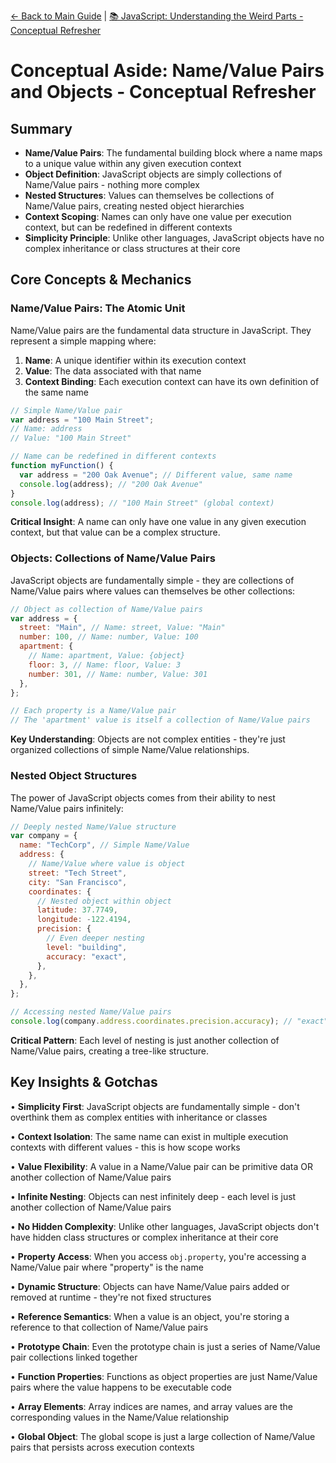 [← Back to Main Guide](../README.md) | [📚 JavaScript: Understanding the Weird Parts - Conceptual Refresher](../README.md)


# Conceptual Aside: Name/Value Pairs and Objects - Conceptual Refresher

## Summary

- **Name/Value Pairs**: The fundamental building block where a name maps to a unique value within any given execution context
- **Object Definition**: JavaScript objects are simply collections of Name/Value pairs - nothing more complex
- **Nested Structures**: Values can themselves be collections of Name/Value pairs, creating nested object hierarchies
- **Context Scoping**: Names can only have one value per execution context, but can be redefined in different contexts
- **Simplicity Principle**: Unlike other languages, JavaScript objects have no complex inheritance or class structures at their core

## Core Concepts & Mechanics

### Name/Value Pairs: The Atomic Unit

Name/Value pairs are the fundamental data structure in JavaScript. They represent a simple mapping where:

1. **Name**: A unique identifier within its execution context
2. **Value**: The data associated with that name
3. **Context Binding**: Each execution context can have its own definition of the same name

```javascript
// Simple Name/Value pair
var address = "100 Main Street";
// Name: address
// Value: "100 Main Street"

// Name can be redefined in different contexts
function myFunction() {
  var address = "200 Oak Avenue"; // Different value, same name
  console.log(address); // "200 Oak Avenue"
}
console.log(address); // "100 Main Street" (global context)
```

**Critical Insight**: A name can only have one value in any given execution context, but that value can be a complex structure.

### Objects: Collections of Name/Value Pairs

JavaScript objects are fundamentally simple - they are collections of Name/Value pairs where values can themselves be other collections:

```javascript
// Object as collection of Name/Value pairs
var address = {
  street: "Main", // Name: street, Value: "Main"
  number: 100, // Name: number, Value: 100
  apartment: {
    // Name: apartment, Value: {object}
    floor: 3, // Name: floor, Value: 3
    number: 301, // Name: number, Value: 301
  },
};

// Each property is a Name/Value pair
// The 'apartment' value is itself a collection of Name/Value pairs
```

**Key Understanding**: Objects are not complex entities - they're just organized collections of simple Name/Value relationships.

### Nested Object Structures

The power of JavaScript objects comes from their ability to nest Name/Value pairs infinitely:

```javascript
// Deeply nested Name/Value structure
var company = {
  name: "TechCorp", // Simple Name/Value
  address: {
    // Name/Value where value is object
    street: "Tech Street",
    city: "San Francisco",
    coordinates: {
      // Nested object within object
      latitude: 37.7749,
      longitude: -122.4194,
      precision: {
        // Even deeper nesting
        level: "building",
        accuracy: "exact",
      },
    },
  },
};

// Accessing nested Name/Value pairs
console.log(company.address.coordinates.precision.accuracy); // "exact"
```

**Critical Pattern**: Each level of nesting is just another collection of Name/Value pairs, creating a tree-like structure.

## Key Insights & Gotchas

• **Simplicity First**: JavaScript objects are fundamentally simple - don't overthink them as complex entities with inheritance or classes

• **Context Isolation**: The same name can exist in multiple execution contexts with different values - this is how scope works

• **Value Flexibility**: A value in a Name/Value pair can be primitive data OR another collection of Name/Value pairs

• **Infinite Nesting**: Objects can nest infinitely deep - each level is just another collection of Name/Value pairs

• **No Hidden Complexity**: Unlike other languages, JavaScript objects don't have hidden class structures or complex inheritance at their core

• **Property Access**: When you access `obj.property`, you're accessing a Name/Value pair where "property" is the name

• **Dynamic Structure**: Objects can have Name/Value pairs added or removed at runtime - they're not fixed structures

• **Reference Semantics**: When a value is an object, you're storing a reference to that collection of Name/Value pairs

• **Prototype Chain**: Even the prototype chain is just a series of Name/Value pair collections linked together

• **Function Properties**: Functions as object properties are just Name/Value pairs where the value happens to be executable code

• **Array Elements**: Array indices are names, and array values are the corresponding values in the Name/Value relationship

• **Global Object**: The global scope is just a large collection of Name/Value pairs that persists across execution contexts
